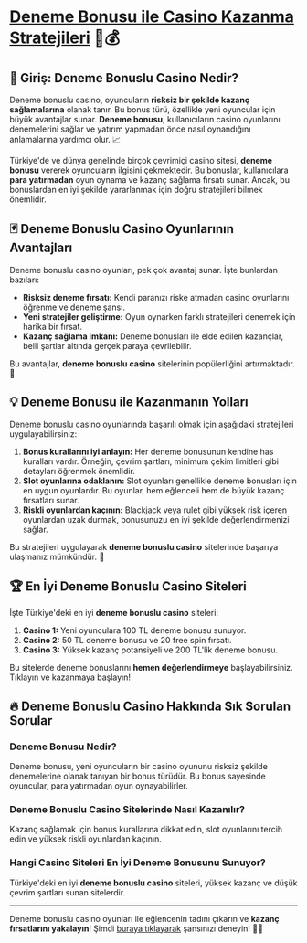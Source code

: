 # [Deneme Bonusu ile Casino Kazanma Stratejileri](https://casinotr.link/gWCRZ4) 🎰💰

## 🎲 Giriş: Deneme Bonuslu Casino Nedir?

Deneme bonuslu casino, oyuncuların **risksiz bir şekilde kazanç sağlamalarına** olanak tanır. Bu bonus türü, özellikle yeni oyuncular için büyük avantajlar sunar. **Deneme bonusu**, kullanıcıların casino oyunlarını denemelerini sağlar ve yatırım yapmadan önce nasıl oynandığını anlamalarına yardımcı olur. 📈

Türkiye'de ve dünya genelinde birçok çevrimiçi casino sitesi, **deneme bonusu** vererek oyuncuların ilgisini çekmektedir. Bu bonuslar, kullanıcılara **para yatırmadan** oyun oynama ve kazanç sağlama fırsatı sunar. Ancak, bu bonuslardan en iyi şekilde yararlanmak için doğru stratejileri bilmek önemlidir.

## 🃏 Deneme Bonuslu Casino Oyunlarının Avantajları

Deneme bonuslu casino oyunları, pek çok avantaj sunar. İşte bunlardan bazıları:

- **Risksiz deneme fırsatı:** Kendi paranızı riske atmadan casino oyunlarını öğrenme ve deneme şansı.
- **Yeni stratejiler geliştirme:** Oyun oynarken farklı stratejileri denemek için harika bir fırsat.
- **Kazanç sağlama imkanı:** Deneme bonusları ile elde edilen kazançlar, belli şartlar altında gerçek paraya çevrilebilir. 

Bu avantajlar, **deneme bonuslu casino** sitelerinin popülerliğini artırmaktadır. 🎉

## 💡 Deneme Bonusu ile Kazanmanın Yolları

Deneme bonuslu casino oyunlarında başarılı olmak için aşağıdaki stratejileri uygulayabilirsiniz:

1. **Bonus kurallarını iyi anlayın:** Her deneme bonusunun kendine has kuralları vardır. Örneğin, çevrim şartları, minimum çekim limitleri gibi detayları öğrenmek önemlidir.
2. **Slot oyunlarına odaklanın:** Slot oyunları genellikle deneme bonusları için en uygun oyunlardır. Bu oyunlar, hem eğlenceli hem de büyük kazanç fırsatları sunar.
3. **Riskli oyunlardan kaçının:** Blackjack veya rulet gibi yüksek risk içeren oyunlardan uzak durmak, bonusunuzu en iyi şekilde değerlendirmenizi sağlar.

Bu stratejileri uygulayarak **deneme bonuslu casino** sitelerinde başarıya ulaşmanız mümkündür. 🎯

## 🏆 En İyi Deneme Bonuslu Casino Siteleri

İşte Türkiye'deki en iyi **deneme bonuslu casino** siteleri:

1. **Casino 1:** Yeni oyunculara 100 TL deneme bonusu sunuyor.
2. **Casino 2:** 50 TL deneme bonusu ve 20 free spin fırsatı.
3. **Casino 3:** Yüksek kazanç potansiyeli ve 200 TL'lik deneme bonusu.

Bu sitelerde deneme bonuslarını **hemen değerlendirmeye** başlayabilirsiniz. Tıklayın ve kazanmaya başlayın!

## 🔥 Deneme Bonuslu Casino Hakkında Sık Sorulan Sorular

### Deneme Bonusu Nedir?
Deneme bonusu, yeni oyuncuların bir casino oyununu risksiz şekilde denemelerine olanak tanıyan bir bonus türüdür. Bu bonus sayesinde oyuncular, para yatırmadan oyun oynayabilirler.

### Deneme Bonuslu Casino Sitelerinde Nasıl Kazanılır?
Kazanç sağlamak için bonus kurallarına dikkat edin, slot oyunlarını tercih edin ve yüksek riskli oyunlardan kaçının. 

### Hangi Casino Siteleri En İyi Deneme Bonusunu Sunuyor?
Türkiye'deki en iyi **deneme bonuslu casino** siteleri, yüksek kazanç ve düşük çevrim şartları sunan sitelerdir.

---

Deneme bonuslu casino oyunları ile eğlencenin tadını çıkarın ve **kazanç fırsatlarını yakalayın**! Şimdi [buraya tıklayarak](https://casinotr.link/gWCRZ4) şansınızı deneyin! 🎰💸
